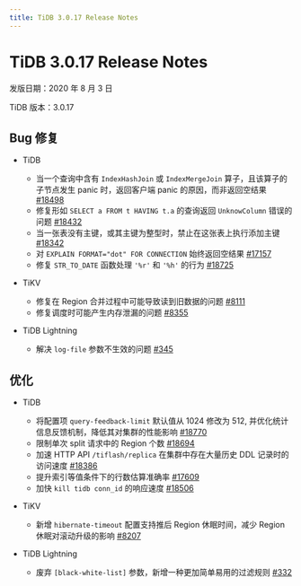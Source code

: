 ```yaml
---
title: TiDB 3.0.17 Release Notes
---
```


# TiDB 3.0.17 Release Notes

发版日期：2020 年 8 月 3 日

TiDB 版本：3.0.17

## Bug 修复

+ TiDB

    - 当一个查询中含有 `IndexHashJoin` 或 `IndexMergeJoin` 算子，且该算子的子节点发生 panic 时，返回客户端 panic 的原因，而非返回空结果 [#18498](https://github.com/pingcap/tidb/pull/18498)
    - 修复形如 `SELECT a FROM t HAVING t.a` 的查询返回 `UnknowColumn` 错误的问题 [#18432](https://github.com/pingcap/tidb/pull/18432)
    - 当一张表没有主键，或其主键为整型时，禁止在这张表上执行添加主键 [#18342](https://github.com/pingcap/tidb/pull/18342)
    - 对 `EXPLAIN FORMAT="dot" FOR CONNECTION` 始终返回空结果 [#17157](https://github.com/pingcap/tidb/pull/17157)
    - 修复 `STR_TO_DATE` 函数处理 `'%r'` 和 `'%h'` 的行为 [#18725](https://github.com/pingcap/tidb/pull/18725)

+ TiKV

    - 修复在 Region 合并过程中可能导致读到旧数据的问题 [#8111](https://github.com/tikv/tikv/pull/8111)
    - 修复调度时可能产生内存泄漏的问题 [#8355](https://github.com/tikv/tikv/pull/8355)

+ TiDB Lightning

    - 解决 `log-file` 参数不生效的问题 [#345](https://github.com/pingcap/tidb-lightning/pull/345)

## 优化

+ TiDB

    - 将配置项 `query-feedback-limit` 默认值从 1024 修改为 512, 并优化统计信息反馈机制，降低其对集群的性能影响 [#18770](https://github.com/pingcap/tidb/pull/18770)
    - 限制单次 split 请求中的 Region 个数 [#18694](https://github.com/pingcap/tidb/pull/18694)
    - 加速 HTTP API `/tiflash/replica` 在集群中存在大量历史 DDL 记录时的访问速度 [#18386](https://github.com/pingcap/tidb/pull/18386)
    - 提升索引等值条件下的行数估算准确率 [#17609](https://github.com/pingcap/tidb/pull/17609)
    - 加快 `kill tidb conn_id` 的响应速度 [#18506](https://github.com/pingcap/tidb/pull/18506)

+ TiKV

    - 新增 `hibernate-timeout` 配置支持推后 Region 休眠时间，减少 Region 休眠对滚动升级的影响 [#8207](https://github.com/tikv/tikv/pull/8207)

+ TiDB Lightning

    - 废弃 `[black-white-list]` 参数，新增一种更加简单易用的过滤规则 [#332](https://github.com/pingcap/tidb-lightning/pull/332)
